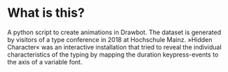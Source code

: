 # What is this?
A python script to create animations in Drawbot. The dataset is generated by visitors of a type conference in 2018 at Hochschule Mainz. »Hidden Character« was an interactive installation that tried to reveal the individual characteristics of the typing by mapping the duration keypress-events to the axis of a variable font.
